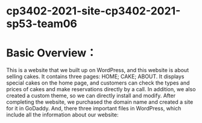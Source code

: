 # cp3402-2021-site-cp3402-2021-sp53-team06

<H1>Basic Overview：</H1>
This is a website that we built up on WordPress, and this website is about selling cakes. It contains three pages: HOME; CAKE; ABOUT.  It displays special cakes on the home page, and customers can check the types and prices of cakes and make reservations directly by a call. In addition, we also created a custom theme, so we can directly install and modify. After completing the website, we purchased the domain name and created a site for it in GoDaddy.
And, there three important files in WordPress, which include all the information about our website:
